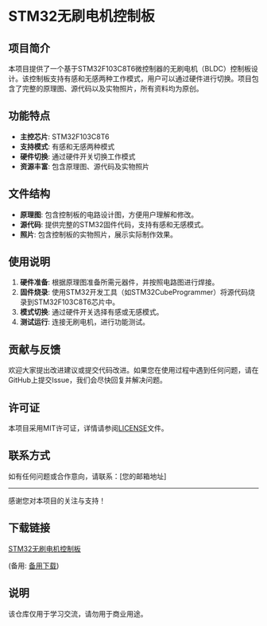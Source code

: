 # STM32无刷电机控制板

## 项目简介

本项目提供了一个基于STM32F103C8T6微控制器的无刷电机（BLDC）控制板设计。该控制板支持有感和无感两种工作模式，用户可以通过硬件进行切换。项目包含了完整的原理图、源代码以及实物照片，所有资料均为原创。

## 功能特点

- **主控芯片**: STM32F103C8T6
- **支持模式**: 有感和无感两种模式
- **硬件切换**: 通过硬件开关切换工作模式
- **资源丰富**: 包含原理图、源代码及实物照片

## 文件结构

- **原理图**: 包含控制板的电路设计图，方便用户理解和修改。
- **源代码**: 提供完整的STM32固件代码，支持有感和无感模式。
- **照片**: 包含控制板的实物照片，展示实际制作效果。

## 使用说明

1. **硬件准备**: 根据原理图准备所需元器件，并按照电路图进行焊接。
2. **固件烧录**: 使用STM32开发工具（如STM32CubeProgrammer）将源代码烧录到STM32F103C8T6芯片中。
3. **模式切换**: 通过硬件开关选择有感或无感模式。
4. **测试运行**: 连接无刷电机，进行功能测试。

## 贡献与反馈

欢迎大家提出改进建议或提交代码改进。如果您在使用过程中遇到任何问题，请在GitHub上提交Issue，我们会尽快回复并解决问题。

## 许可证

本项目采用MIT许可证，详情请参阅[LICENSE](LICENSE)文件。

## 联系方式

如有任何问题或合作意向，请联系：[您的邮箱地址]

---

感谢您对本项目的关注与支持！

## 下载链接
[STM32无刷电机控制板](https://pan.quark.cn/s/69e72cbdadc5) 

(备用: [备用下载](https://pan.baidu.com/s/10UzJOC-WipkRH4aj9hjDZQ?pwd=1234))

## 说明

该仓库仅用于学习交流，请勿用于商业用途。
